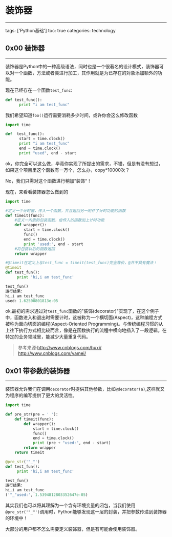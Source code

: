 # 装饰器

---

tags: ['Python基础']
toc: true
categories: technology

## 0x00 装饰器

---

装饰器是Python中的一种高级语法，同时也是一个很著名的设计模式，装饰器可以对一个函数，方法或者类进行加工，其作用就是为已存在的对象添加额外的功能。

现在已经存在一个函数`test_func`:

```python
def test_func():
      print "i am test_func"
```

我们希望知道`foo()`运行需要消耗多少时间，或许你会这么修改函数

```python
import time

def  test_func():
      start = time.clock()
      print "i am test_func"
      end = time.clock()
      print "used", end - start
```

ok，你完全可以这么做，毕竟你实现了所提出的需求，不错，但是有没有想过，如果这个项目里这个函数有一万个，怎么办，copy*10000次？

No，我们只需对这个函数进行稍加”装饰“！

现在，来看看装饰器怎么做到的

```python
import time

#定义一个计时器，传入一个函数，并且返回另一附件了计时功能的函数
def timeit(func):
    #定义一内嵌的包装函数，给传入的函数加上计时功能
    def wrapper():
        start = time.clock()
        func()
        end = time.clock()
        print 'used:', end - start
    #将包装以后的函数返回
    return wrapper

#@timeit在定义上与test_func = timeit(test_func)完全等价，@并不具有魔法！
@timeit
def test_fun():
     print 'hi,i am test_func'

test_fun()
运行结果:
hi,i am test_func
used: 1.62500801813e-05
```

ok,最初的需求通过对`test_func`函数的"装饰(decorator)"实现了，在这个例子中，函数进入和退出时需要计时，这被称为一个横切面(Aspect)，这种编程方式被称为面向切面的编程(Aspect-Oriented Programming)。与传统编程习惯的从上往下执行方式相比较而言，像是在函数执行的流程中横向地插入了一段逻辑。在特定的业务领域里，能减少大量重复代码。

> 参考来源:http://www.cnblogs.com/huxi/
http://www.cnblogs.com/vamei/

## 0x01 带参数的装饰器

---

装饰器允许我们在调用`decorator`时提供其他参数，比如`@decorator(a)`,这样就又为程序的编写提供了更大的灵活性。

```python
import time

def pre_str(pre = ' '):
    def timeit(func):
        def wrapper():
            start = time.clock()
            func()
            end = time.clock()
            print (pre + "used:", end - start)
        return wrapper
    return timeit

@pre_str('"_"')
def test_fun():
     print 'hi,i am test_func'

test_fun()
运行结果:
hi,i am test_func
('"_"used:', 1.5394812803352647e-05)
```

其实我们也可以将其理解为一个含有环境变量的闭包，当我们使用`@pre_str('"_"')`调用时，Python能够发现这一层的封装，并把参数传递到装饰器的环境中！

大部分的用户都不怎么需要定义装饰器，但是有可能会使用装饰器。

